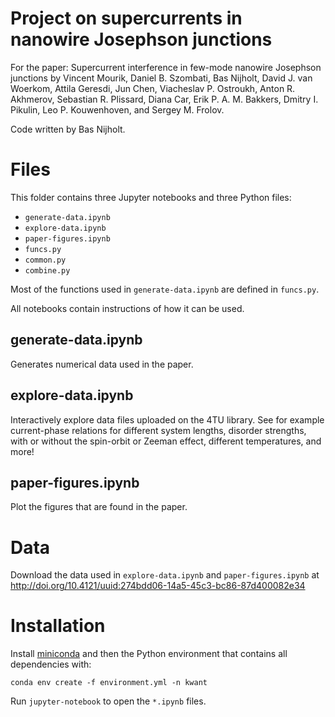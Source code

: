 # Project on supercurrents in nanowire Josephson junctions
For the paper: Supercurrent interference in few-mode nanowire Josephson junctions 
by Vincent Mourik, Daniel B. Szombati, Bas Nijholt, David J. van Woerkom,
Attila Geresdi, Jun Chen, Viacheslav P. Ostroukh, Anton R. Akhmerov,
Sebastian R. Plissard, Diana Car, Erik P. A. M. Bakkers, Dmitry I. Pikulin,
Leo P. Kouwenhoven, and Sergey M. Frolov.

Code written by Bas Nijholt.


# Files
This folder contains three Jupyter notebooks and three Python files:
* `generate-data.ipynb`
* `explore-data.ipynb`
* `paper-figures.ipynb`
* `funcs.py`
* `common.py`
* `combine.py`

Most of the functions used in `generate-data.ipynb` are defined in `funcs.py`.

All notebooks contain instructions of how it can be used.

## generate-data.ipynb
Generates numerical data used in the paper.

## explore-data.ipynb
Interactively explore data files uploaded on the 4TU library. See for example
current-phase relations for different system lengths, disorder strengths, with
or without the spin-orbit or Zeeman effect, different temperatures, and more!

## paper-figures.ipynb
Plot the figures that are found in the paper.


# Data
Download the data used in `explore-data.ipynb` and `paper-figures.ipynb` at http://doi.org/10.4121/uuid:274bdd06-14a5-45c3-bc86-87d400082e34


# Installation
Install [miniconda](http://conda.pydata.org/miniconda.html) and then the Python 
environment that contains all dependencies with:

```
conda env create -f environment.yml -n kwant
```

Run `jupyter-notebook` to open the `*.ipynb` files.